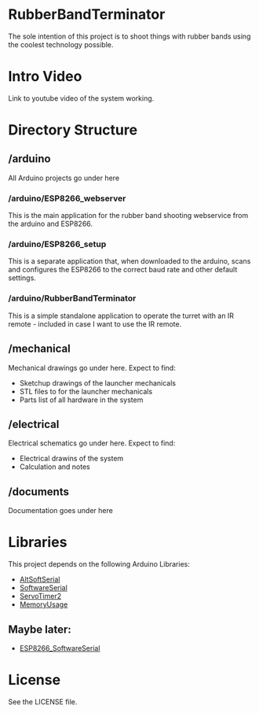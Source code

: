 # RubberBandTerminator
The sole intention of this project is to shoot things with rubber bands using the coolest technology possible.

# Intro Video
Link to youtube video of the system working.

# Directory Structure
## /arduino
All Arduino projects go under here
### /arduino/ESP8266_webserver
This is the main application for the rubber band shooting webservice from the arduino and ESP8266.

### /arduino/ESP8266_setup
This is a separate application that, when downloaded to the arduino, scans and configures the ESP8266 to the correct baud rate and other default settings.

### /arduino/RubberBandTerminator
This is a simple standalone application to operate the turret with an IR remote - included in case I want to use the IR remote.


## /mechanical
Mechanical drawings go under here.  Expect to find:

* Sketchup drawings of the launcher mechanicals
* STL files to for the launcher mechanicals
* Parts list of all hardware in the system


## /electrical
Electrical schematics go under here.  Expect to find: 
* Electrical drawins of the system
* Calculation and notes


## /documents
Documentation goes under here

# Libraries
This project depends on the following Arduino Libraries:

* [AltSoftSerial](https://github.com/PaulStoffregen/AltSoftSerial)
* [SoftwareSerial](https://github.com/PaulStoffregen/SoftwareSerial)
* [ServoTimer2](https://github.com/nabontra/ServoTimer2)
* [MemoryUsage](https://github.com/Locoduino/MemoryUsage)

## Maybe later:
* [ESP8266_SoftwareSerial](https://github.com/Circuito-io/ESP8266_SoftwareSerial)

# License
See the LICENSE file.